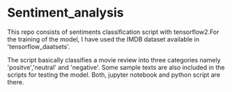# Sentiment_analysis
This repo consists of sentiments classification script with tensorflow2.For the training of the model, I have used the IMDB dataset available in 'tensorflow_daatsets'.

The script basically classifies a movie review into three categories namely 'positve','neutral' and 'negative'. Some sample texts are also included in the scripts for testing the model. Both, jupyter notebook and python script are there.
